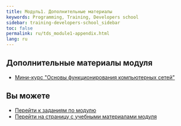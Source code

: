 ```yaml
---
title: Модуль1. Дополнительные материалы
keywords: Programming, Training, Developers school
sidebar: training-developers-school_sidebar
toc: false
permalink: ru/tds_module1-appendix.html
lang: ru
---
```


## Дополнительные материалы модуля

* [Мини-курс "Основы функционирования компьютерных сетей"](https://www.youtube.com/playlist?list=PLlhqsC7hBaSetShkAWo3E5ROJnlpgnLUP)

## Вы можете

* [Перейти к заданиям по модулю](tds_module1-tasks.html)
* [Перейти на страницу с учебными материалами модуля](tds_module1-learn.html)
